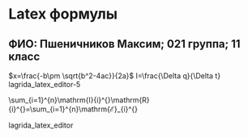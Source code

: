 # Latex формулы
## ФИО: Пшеничников Максим; 021 группа; 11 класс

$x=\frac{-b\pm \sqrt{b^2-4ac}}{2a}$ 
I=\frac{\Delta q}{\Delta t} lagrida_latex_editor-5

\sum_{i=1}^{n}\mathrm{I}{i}^{}\mathrm{R}{i}^{}=\sum_{i=1}^{n}\mathrm{ℰ}_{i}^{}

lagrida_latex_editor
